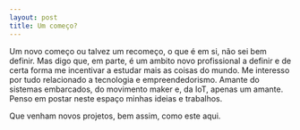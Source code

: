 ```yaml
---
layout: post
title: Um começo?
---
```


Um novo começo ou talvez um recomeço, o que é em si, não sei bem definir. Mas digo que, em parte, é um ambito novo profissional a definir e de certa forma me incentivar a estudar mais as coisas do mundo.
Me interesso por tudo relacionado a tecnologia e empreendedorismo. Amante do sistemas embarcados, do movimento maker e, da IoT, apenas um amante. Penso em postar neste espaço minhas ideias e trabalhos.

Que venham novos projetos, bem assim, como este aqui.
